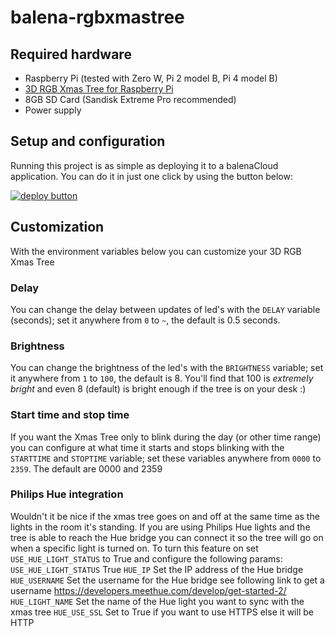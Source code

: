 # balena-rgbxmastree

## Required hardware
* Raspberry Pi (tested with Zero W, Pi 2 model B, Pi 4 model B)
* [3D RGB Xmas Tree for Raspberry Pi](https://thepihut.com/products/3d-rgb-xmas-tree-for-raspberry-pi)
* 8GB SD Card (Sandisk Extreme Pro recommended)
* Power supply

## Setup and configuration

Running this project is as simple as deploying it to a balenaCloud application. You can do it in just one click by using the button below:

[![deploy button](https://balena.io/deploy.svg)](https://dashboard.balena-cloud.com/deploy?repoUrl=https://github.com/connect-cloud/balena-rgbxmastree&defaultDeviceType=raspberry-pi)

## Customization
With the environment variables below you can customize your 3D RGB Xmas Tree

### Delay
You can change the delay between updates of led's with the `DELAY` variable (seconds); set it anywhere from `0` to `~`, the default is 0.5 seconds.

### Brightness
You can change the brightness of the led's with the `BRIGHTNESS` variable; set it anywhere from `1` to `100`, the default is 8.
You'll find that 100 is _extremely bright_ and even 8 (default) is bright enough if the tree is on your desk :)

### Start time and stop time
If you want the Xmas Tree only to blink during the day (or other time range) you can configure at what time it starts and stops blinking with the
`STARTTIME` and `STOPTIME` variable; set these variables anywhere from `0000` to `2359`. The default are 0000 and 2359

### Philips Hue integration
Wouldn't it be nice if the xmas tree goes on and off at the same time as the lights in the room it's standing. If you are using Philips Hue lights and the tree is able to reach the Hue bridge you can connect it so the tree will go on when a specific light is turned on.
To turn this feature on set `USE_HUE_LIGHT_STATUS` to True and configure the following params:
`USE_HUE_LIGHT_STATUS` True
`HUE_IP` Set the IP address of the Hue bridge
`HUE_USERNAME` Set the username for the Hue bridge see following link to get a username https://developers.meethue.com/develop/get-started-2/
`HUE_LIGHT_NAME` Set the name of the Hue light you want to sync with the xmas tree
`HUE_USE_SSL` Set to True if you want to use HTTPS else it will be HTTP

